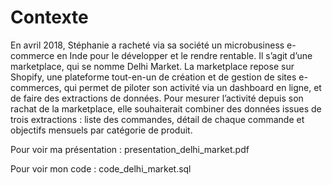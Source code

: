 # Contexte

En avril 2018, Stéphanie a racheté via sa société un microbusiness
e-commerce en Inde pour le développer et le rendre rentable. Il s’agit d’une
marketplace, qui se nomme Delhi Market. La marketplace repose sur Shopify,
une plateforme tout-en-un de création et de gestion de sites e-commerces,
qui permet de piloter son activité via un dashboard en ligne, et de faire des
extractions de données.
Pour mesurer l’activité depuis son rachat de la marketplace, elle souhaiterait
combiner des données issues de trois extractions : liste des commandes,
détail de chaque commande et objectifs mensuels par catégorie de produit.


Pour voir ma présentation : presentation_delhi_market.pdf

Pour voir mon code : code_delhi_market.sql
